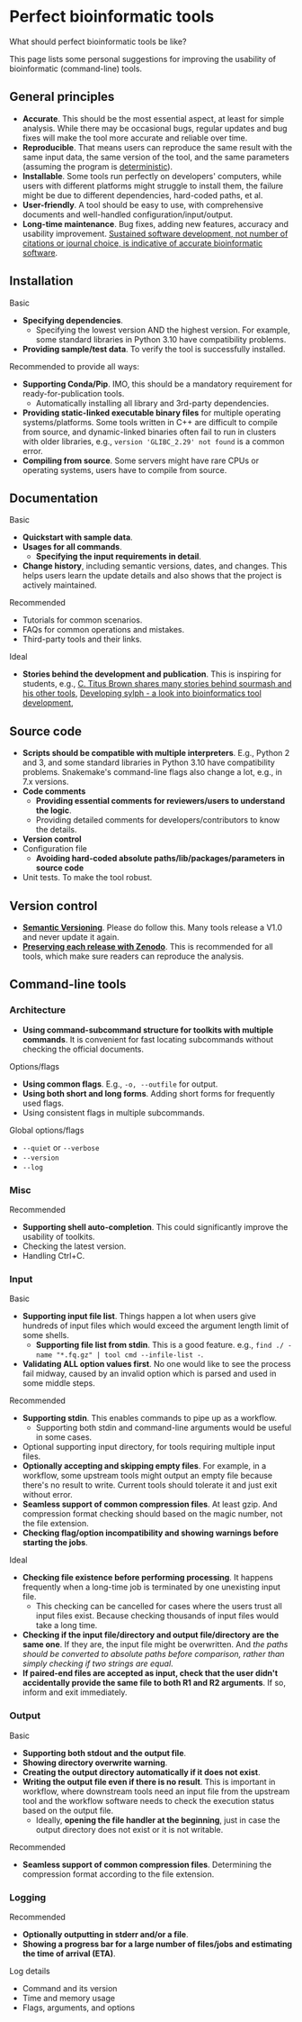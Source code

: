 # Perfect bioinformatic tools

What should perfect bioinformatic tools be like?

This page lists some personal suggestions for improving the usability of bioinformatic (command-line) tools.

## General principles

- **Accurate**. This should be the most essential aspect, at least for simple analysis. While there may be occasional bugs, regular updates and bug fixes will make the tool more accurate and reliable over time. 
- **Reproducible**. That means users can reproduce the same result with the same input data, the same version of the tool, and the same parameters (assuming the program is [deterministic](https://en.wikipedia.org/wiki/Deterministic_algorithm)).
- **Installable**. Some tools run perfectly on developers' computers, while users with different platforms might struggle to install them, the failure might be due to different dependencies, hard-coded paths, et al.
- **User-friendly**. A tool should be easy to use, with comprehensive documents and well-handled configuration/input/output.
- **Long-time maintenance**. Bug fixes, adding new features, accuracy and usability improvement.
  [Sustained software development, not number of citations or journal choice, is indicative of accurate bioinformatic software](https://genomebiology.biomedcentral.com/articles/10.1186/s13059-022-02625-x).

## Installation

Basic

- **Specifying dependencies**.
    - Specifying the lowest version AND the highest version.
      For example, some standard libraries in Python 3.10 have compatibility problems.
- **Providing sample/test data**. To verify the tool is successfully installed.

Recommended to provide all ways:

- **Supporting Conda/Pip**. IMO, this should be a mandatory requirement for ready-for-publication tools.
    - Automatically installing all library and 3rd-party dependencies.
- **Providing static-linked executable binary files** for multiple operating systems/platforms. Some tools written in C++ are difficult to compile from source, and dynamic-linked binaries often fail to run in clusters with older libraries, e.g., `version 'GLIBC_2.29' not found` is a common error.
- **Compiling from source**. Some servers might have rare CPUs or operating systems, users have to compile from source.

## Documentation

Basic

- **Quickstart with sample data**.
- **Usages for all commands**.
    - **Specifying the input requirements in detail**.
- **Change history**, including semantic versions, dates, and changes. This helps users learn the update details and also shows that the project is actively maintained.

Recommended

- Tutorials for common scenarios.
- FAQs for common operations and mistakes.
- Third-party tools and their links.

Ideal

- **Stories behind the development and publication**. This is inspiring for students, e.g., [C. Titus Brown shares many stories behind sourmash and his other tools](http://ivory.idyll.org/blog/),
  [Developing sylph - a look into bioinformatics tool development](https://jim-shaw-bluenote.github.io/blog/2024/developing-sylph/),

## Source code

- **Scripts should be compatible with multiple interpreters**. E.g., Python 2 and 3, and some standard libraries in Python 3.10 have compatibility problems. Snakemake's command-line flags also change a lot, e.g., in 7.x versions.
- **Code comments**
    - **Providing essential comments for reviewers/users to understand the logic**.
    - Providing detailed comments for developers/contributors to know the details.
- **Version control**
- Configuration file
    - **Avoiding hard-coded absolute paths/lib/packages/parameters in source code**
- Unit tests. To make the tool robust.

## Version control

- [**Semantic Versioning**](https://semver.org/). Please do follow this. Many tools release a V1.0 and never update it again.
- [**Preserving each release with Zenodo**](https://docs.github.com/en/repositories/archiving-a-github-repository/referencing-and-citing-content). This is recommended for all tools, which make sure readers can reproduce the analysis.

## Command-line tools

### Architecture

- **Using command-subcommand structure for toolkits with multiple commands**. It is convenient for fast locating subcommands without checking the official documents.

Options/flags

- **Using common flags**. E.g., `-o, --outfile` for output.
- **Using both short and long forms**. Adding short forms for frequently used flags.
- Using consistent flags in multiple subcommands.

Global options/flags

- `--quiet` or `--verbose`
- `--version`
- `--log`

### Misc

Recommended

- **Supporting shell auto-completion**. This could significantly improve the usability of toolkits.
- Checking the latest version.
- Handling Ctrl+C.

### Input

Basic

- **Supporting input file list**. Things happen a lot when users give hundreds of input files which would exceed the argument length limit of some shells.
    - **Supporting file list from stdin**. This is a good feature. e.g., `find ./ -name "*.fq.gz" | tool cmd --infile-list -`.
- **Validating ALL option values first**. No one would like to see the process fail midway, caused by an invalid option which is parsed and used in some middle steps.

Recommended

- **Supporting stdin**. This enables commands to pipe up as a workflow.
    - Supporting both stdin and command-line arguments would be useful in some cases.
- Optional supporting input directory, for tools requiring multiple input files.
- **Optionally accepting and skipping empty files**. For example, in a workflow, some upstream tools might output an empty file because there's no result to write. Current tools should tolerate it and just exit without error.
- **Seamless support of common compression files**. At least gzip. And compression format checking should based on the magic number, not the file extension. 
- **Checking flag/option incompatibility and showing warnings before starting the jobs**.

Ideal

- **Checking file existence before performing processing**. It happens frequently when a long-time job is terminated by one unexisting input file.
    - This checking can be cancelled for cases where the users trust all input files exist. Because checking thousands of input files would take a long time.
- **Checking if the input file/directory and output file/directory are the same one**. If they are, the input file might be overwritten. And *the paths should be converted to absolute paths before comparison, rather than simply checking if two strings are equal*. 
- **If paired-end files are accepted as input, check that the user didn't accidentally provide the same file to both R1 and R2 arguments**. If so, inform and exit immediately.

### Output

Basic

- **Supporting both stdout and the output file**.
- **Showing directory overwrite warning**.
- **Creating the output directory automatically if it does not exist**.
- **Writing the output file even if there is no result**. This is important in workflow, where downstream tools need an input file from the upstream tool and the workflow software needs to check the execution status based on the output file.
    - Ideally, **opening the file handler at the beginning**, just in case the output directory does not exist or it is not writable.

Recommended
  
- **Seamless support of common compression files**. Determining the compression format according to the file extension.

### Logging

Recommended

- **Optionally outputting in stderr and/or a file**.
- **Showing a progress bar for a large number of files/jobs and estimating the time of arrival (ETA)**.

Log details

- Command and its version
- Time and memory usage
- Flags, arguments, and options
